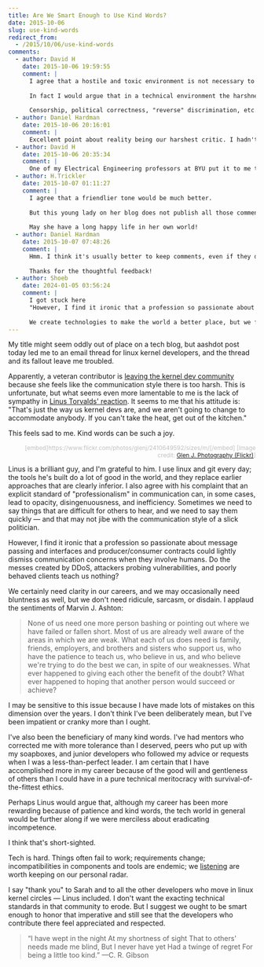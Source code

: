 ```yaml
---
title: Are We Smart Enough to Use Kind Words?
date: 2015-10-06
slug: use-kind-words
redirect_from:
  - /2015/10/06/use-kind-words
comments:
  - author: David H
    date: 2015-10-06 19:59:55
    comment: |
      I agree that a hostile and toxic environment is not necessary to technology development. People may communicate that way because they don't know a better way, but that doesn't make it effective nor right.
      
      In fact I would argue that in a technical environment the harshness of reality is sufficient stern feedback. If we don't get our stuff right, planes don't take off, ships sink, bridges collapse, rockets explode in flight, and code crashes. That's harsh.
      
      Censorship, political correctness, "reverse" discrimination, etc. are also unnecessary and unhelpful. Just be decent human beings who neither try to dominate nor shame each other.
  - author: Daniel Hardman
    date: 2015-10-06 20:16:01
    comment: |
      Excellent point about reality being our harshest critic. I hadn't looked at it from that perspective &mdash; but now that you point it out, it's undeniable.
  - author: David H
    date: 2015-10-06 20:35:34
    comment: |
      One of my Electrical Engineering professors at BYU put it to me this way: You can't lie to the sea.
  - author: H.Trickler
    date: 2015-10-07 01:11:27
    comment: |
      I agree that a friendlier tone would be much better. 
      
      But this young lady on her blog does not publish all those comments that she does not like, and some even get edited without saying so!
      
      May she have a long happy life in her own world!
  - author: Daniel Hardman
    date: 2015-10-07 07:48:26
    comment: |
      Hmm. I think it's usually better to keep comments, even if they disagree with us &mdash; but I suppose it's a blogger's prerogative to eliminate comments they find offensive. She did say in her post that she reserved the right to change hateful comments to something innocuous... If she changed their meaning in another way, that seems unfortunate.
      
      Thanks for the thoughtful feedback!
  - author: Shoeb
    date: 2024-01-05 03:56:24
    comment: |
      I got stuck here
      "However, I find it ironic that a profession so passionate about message passing and interfaces and producer/consumer contracts could lightly dismiss communication concerns when they involve humans. Do the messes created by DDoS, attackers probing vulnerabilities, and poorly behaved clients teach us nothing?"
      
      We create technologies to make the world a better place, but we forget that we can start this process from our surroundings.
---
```

My title might seem oddly out of place on a tech blog, but aashdot post today led me to an email thread for linux kernel developers, and the thread and its fallout leave me troubled.

Apparently, a veteran contributor is <a href="closing-a-door.md" target="_blank">leaving the kernel dev community</a> because she feels like the communication style there is too harsh. This is unfortunate, but what seems even more lamentable to me is the lack of sympathy in <a href="http://marc.info/?l=linux-kernel&m=137392506516022&w=2" target="_blank">Linus Torvalds' reaction</a>. It seems to me that his attitude is: "That's just the way us kernel devs are, and we aren't going to change to accommodate anybody. If you can't take the heat, get out of the kitchen."

This feels sad to me. Kind words can be such a joy.

<p style="text-align:right;font-size:85%;color:silver;">[embed]https://www.flickr.com/photos/glenj/2410649592/sizes/m/[/embed]
[Image credit: <a href="https://www.flickr.com/photos/glenj/2410649592/sizes/o/" target="_blank">Glen J. Photography (Flickr)</a>]</p>
Linus is a brilliant guy, and I'm grateful to him. I use linux and git every day; the tools he's built do a lot of good in the world, and they replace earlier approaches that are clearly inferior. I also agree with his complaint that an explicit standard of "professionalism" in communication can, in some cases, lead to opacity, disingenuousness, and inefficiency. Sometimes we need to say things that are difficult for others to hear, and we need to say them quickly &mdash; and that may not jibe with the communication style of a slick politician.

However, I find it ironic that a profession so passionate about message passing and interfaces and producer/consumer contracts could lightly dismiss communication concerns when they involve humans. Do the messes created by DDoS, attackers probing vulnerabilities, and poorly behaved clients teach us nothing?

We certainly need clarity in our careers, and we may occasionally need bluntness as well, but we don't need ridicule, sarcasm, or disdain. I applaud the sentiments of Marvin J. Ashton:


<blockquote>None of us need one more person bashing or pointing out where we have failed or fallen short. Most of us are already well aware of the areas in which we are weak. What each of us does need is family, friends, employers, and brothers and sisters who support us, who have the patience to teach us, who believe in us, and who believe we're trying to do the best we can, in spite of our weaknesses. What ever happened to giving each other the benefit of the doubt? What ever happened to hoping that another person would succeed or achieve?</blockquote>
I may be sensitive to this issue because I have made lots of mistakes on this dimension over the years. I don't think I've been deliberately mean, but I've been impatient or cranky more than I ought.

I've also been the beneficiary of many kind words. I've had mentors who corrected me with more tolerance than I deserved, peers who put up with my soapboxes, and junior developers who followed my advice or requests when I was a less-than-perfect leader. I am certain that I have accomplished more in my career because of the good will and gentleness of others than I could have in a pure technical meritocracy with survival-of-the-fittest ethics.

Perhaps Linus would argue that, although my career has been more rewarding because of patience and kind words, the tech world in general would be further along if we were merciless about eradicating incompetence.

I think that's short-sighted.

Tech is hard. Things often fail to work; requirements change; incompatibilities in components and tools are endemic; we <a href="lynn-bendixsen-listen.md">listening</a> are worth keeping on our personal radar.

I say "thank you" to Sarah and to all the other developers who move in linux kernel circles &mdash; Linus included. I don't want the exacting technical standards in that community to erode. But I suggest we ought to be smart enough to honor that imperative and still see that the developers who contribute there feel appreciated and respected.
<blockquote>“I have wept in the night
At my shortness of sight
That to others' needs made me blind,
But I never have yet
Had a twinge of regret
For being a little too kind.”
—C. R. Gibson</blockquote>
